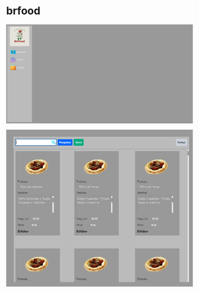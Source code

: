 # brfood

![alt text](https://github.com/HallefBruno/brfood/blob/master/src/br/com/company/brfood/imagens/tela-principal.PNG)

![alt text](https://github.com/HallefBruno/brfood/blob/master/src/br/com/company/brfood/imagens/pesquisa-produto.PNG)
